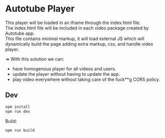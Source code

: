 # Autotube Player

This player will be loaded in an iframe through the index.html file.  
The index.html file will be included in each video package created by Autotube app.  
This file contains minimal markup, it will load external JS which will dynamically build the page adding extra
markup, css, and handle video player.

=> With this solution we can:
- have homogenous player for all videos and users.
- update the player without having to update the app.
- play video everywhere without taking care of the fuck**g CORS policy.

## Dev

```bash
npm install 
npm run dev
```

Build:
```bash
npm run build
```


